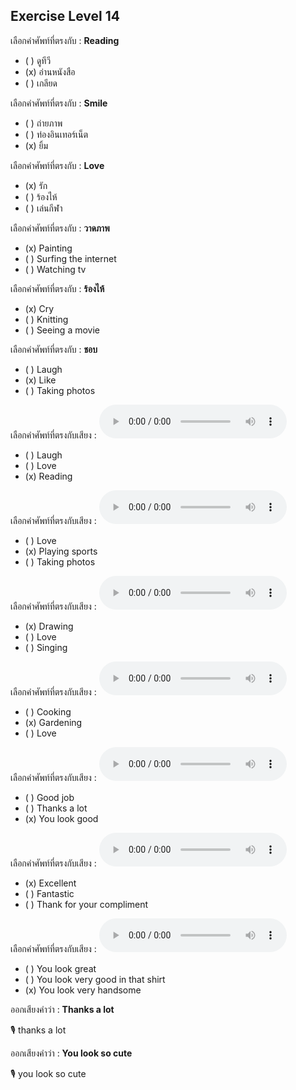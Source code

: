 ## Exercise Level 14

 เลือกคำศัพท์ที่ตรงกับ : **Reading**
 - ( ) ดูทีวี
 - (x) อ่านหนังสือ
 - ( ) เกลียด

 เลือกคำศัพท์ที่ตรงกับ : **Smile**
 - ( ) ถ่ายภาพ
 - ( ) ท่องอินเทอร์เน็ต
 - (x) ยิ้ม

 เลือกคำศัพท์ที่ตรงกับ : **Love**
 - (x) รัก
 - ( ) ร้องไห้
 - ( ) เล่นกีฬา

 เลือกคำศัพท์ที่ตรงกับ : **วาดภาพ**
 - (x) Painting
 - ( ) Surfing the internet
 - ( ) Watching tv

 เลือกคำศัพท์ที่ตรงกับ : **ร้องไห้**
 - (x) Cry
 - ( ) Knitting
 - ( ) Seeing a movie

 เลือกคำศัพท์ที่ตรงกับ : **ชอบ**
 - ( ) Laugh
 - (x) Like
 - ( ) Taking photos

เลือกคำศัพท์ที่ตรงกับเสียง :  ![](/media/audio/reading.mp3) 
 - ( ) Laugh
 - ( ) Love
 - (x) Reading


เลือกคำศัพท์ที่ตรงกับเสียง :  ![](/media/audio/playing&#x20;sports.mp3) 
 - ( ) Love
 - (x) Playing sports
 - ( ) Taking photos


เลือกคำศัพท์ที่ตรงกับเสียง :  ![](/media/audio/drawing.mp3) 
 - (x) Drawing
 - ( ) Love
 - ( ) Singing


เลือกคำศัพท์ที่ตรงกับเสียง :  ![](/media/audio/gardening.mp3) 
 - ( ) Cooking
 - (x) Gardening
 - ( ) Love


เลือกคำศัพท์ที่ตรงกับเสียง :  ![](/media/audio/You&#x20;look&#x20;good.mp3) 
 - ( ) Good job
 - ( ) Thanks a lot
 - (x) You look good


เลือกคำศัพท์ที่ตรงกับเสียง :  ![](/media/audio/Excellent.mp3) 
 - (x) Excellent
 - ( ) Fantastic
 - ( ) Thank for your compliment


เลือกคำศัพท์ที่ตรงกับเสียง :  ![](/media/audio/You&#x20;look&#x20;very&#x20;handsome.mp3) 
 - ( ) You look great
 - ( ) You look very good in that shirt
 - (x) You look very handsome

ออกเสียงคำว่า : **Thanks a lot** 

🎙️ thanks a lot

ออกเสียงคำว่า : **You look so cute** 

🎙️ you look so cute


